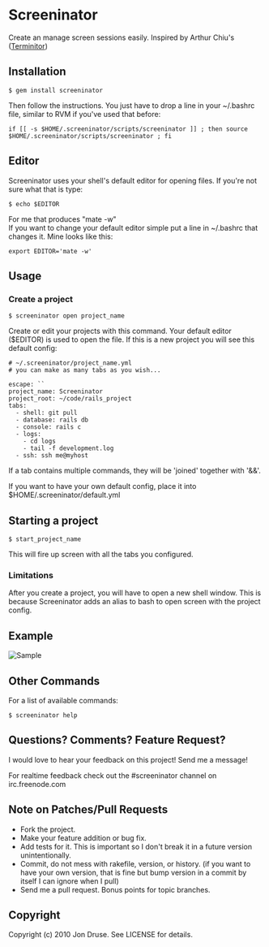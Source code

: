 Screeninator
============

Create an manage screen sessions easily. Inspired by Arthur Chiu's ([Terminitor](http://github.com/achiu/terminitor))

Installation
------------

    $ gem install screeninator
  
Then follow the instructions.  You just have to drop a line in your ~/.bashrc file, similar to RVM if you've used that before:

    if [[ -s $HOME/.screeninator/scripts/screeninator ]] ; then source $HOME/.screeninator/scripts/screeninator ; fi

Editor
------

Screeninator uses your shell's default editor for opening files.  If you're not sure what that is type:
  
    $ echo $EDITOR
    
For me that produces "mate -w"  
If you want to change your default editor simple put a line in ~/.bashrc that changes it. Mine looks like this:

    export EDITOR='mate -w'

Usage
-----
  
### Create a project ###
  
    $ screeninator open project_name
  
Create or edit your projects with this command. Your default editor ($EDITOR) is used to open the file. If this is a new project you will see this default config:

    # ~/.screeninator/project_name.yml
    # you can make as many tabs as you wish...

    escape: ``
    project_name: Screeninator
    project_root: ~/code/rails_project
    tabs:
      - shell: git pull
      - database: rails db
      - console: rails c
      - logs: 
        - cd logs
        - tail -f development.log
      - ssh: ssh me@myhost
  

If a tab contains multiple commands, they will be 'joined' together with '&&'.

If you want to have your own default config, place it into $HOME/.screeninator/default.yml


Starting a project
------------------

    $ start_project_name
  
This will fire up screen with all the tabs you configured.

### Limitations ###

After you create a project, you will have to open a new shell window. This is because Screeninator adds an alias to bash to open screen with the project config.


Example
-------

![Sample](http://img.skitch.com/20100922-b6yny5qxuh159asdekh3mx9quk.png)


Other Commands
--------------

For a list of available commands:
    
    $ screeninator help

Questions? Comments? Feature Request?
-------------------------------------

I would love to hear your feedback on this project!  Send me a message!

For realtime feedback check out the #screeninator channel on irc.freenode.com


Note on Patches/Pull Requests
-----------------------------
 
* Fork the project.
* Make your feature addition or bug fix.
* Add tests for it. This is important so I don't break it in a
  future version unintentionally.
* Commit, do not mess with rakefile, version, or history.
  (if you want to have your own version, that is fine but bump version in a commit by itself I can ignore when I pull)
* Send me a pull request. Bonus points for topic branches.

Copyright
---------

Copyright (c) 2010 Jon Druse. See LICENSE for details.
